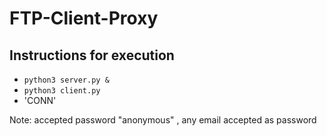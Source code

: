 # FTP-Client-Proxy  

## Instructions for execution

- `python3 server.py &`
- `python3 client.py`
- 'CONN'

Note: accepted password "anonymous" , any email accepted as password